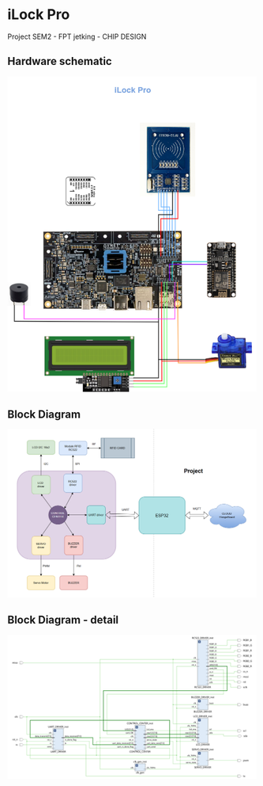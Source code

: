 # iLock Pro

Project SEM2 - FPT jetking - CHIP DESIGN

## Hardware schematic

![Hardware schematic](./images/schematic_hardware.png)


## Block Diagram

![project schematic](./images/project_schematic.png)


## Block Diagram - detail

![Block diagram](./images/block_diagram_top.png)
